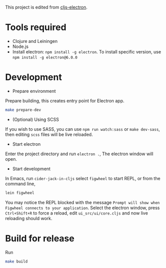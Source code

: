 This project is edited from [cljs-electron](https://github.com/Gonzih/cljs-electron).

# Tools required

* Clojure and Leiningen
* Node.js
* Install electron: `npm install -g electron`. To install specific version, use `npm install -g electron@6.0.0`

# Development

* Prepare environment

Prepare building, this creates entry point for Electron app.

```bash
make prepare-dev
```

* (Optional) Using SCSS

If you wish to use SASS, you can use `npm run watch:sass` or `make dev-sass`, then editing `scss` files will be live reloaded.

* Start electron

Enter the project directory and run `electron .`, The electron window will open.

* Start development

In Emacs, run `cider-jack-in-cljs` select `figwheel` to start REPL, or from the command line,

```bash
lein figwheel
```

You may notice the REPL blocked with the message `Prompt will show when Figwheel
connects to your application`. Select the electron window, press `Ctrl+Shift+R`
to force a reload, edit `ui_src/ui/core.cljs` and now live reloading should work.



# Build for release

Run

```bash
make build
```
